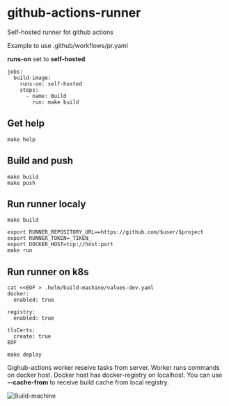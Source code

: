 # github-actions-runner

Self-hosted runner fot github actions

Example to use .github/workflows/pr.yaml

__runs-on__ set to __self-hosted__

```
jobs:
  build-image:
    runs-on: self-hosted
    steps:
      - name: Build
        run: make build
```

## Get help

```
make help
```

## Build and push

```
make build
make push
```


## Run runner localy

```
make build

export RUNNER_REPOSITORY_URL==https://github.com/$user/$project
export RUNNER_TOKEN=_TIKEN_
export DOCKER_HOST=tcp://host:port
make run
```

## Run runner on k8s

```
cat <<EOF > .helm/build-machine/values-dev.yaml
docker:
  enabled: true

registry:
  enabled: true

tlsCerts:
  create: true
EOF

make deploy
```

Gighub-actions worker reseive tasks from server.
Worker runs commands on docker host.
Docker host has docker-registry on localhost.
You can use __--cache-from__ to receive build cache from local registry.

![Build-machine](docs/build–machine.svg)
